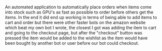 An automated application to automatically place orders when items come into stock such as GPU's as fast as possible to order before others get the items. In the end it did end up working in terms of being able to add items to cart and order but there were other faster bots on the amazon website which beat my own bot I wrote, the closest I got was adding the item to cart and going to the checkout page, but after the "checkout" button was pressed the item would be added to the wishlist as the item would have been bought by another bot or user before our bot could checkout.
